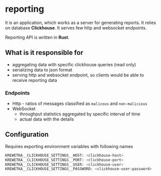 # reporting
It is an application, which works as a server for generating reports. It relies on database **Clickhouse**. It serves few http and websocket endpoints.

Reporting API is written in **Rust**.

## What is it responsible for
* aggregating data with specific clickhouse queries (read only)
* serializing data to json format
* serving http and websocket endpoint, so clients would be able to receive reporting data 

### Endpoints
* Http - ratios of messages classified as `malicous` and `non-malicious`
* WebSocket 
    *  throughput statistics aggregated by specific interval of time
    * actual data with the details

## Configuration 
Requires exporting environment variables with following names

```bash
KREWETKA__CLICKHOUSE_SETTINGS__HOST: <clickhouse-host>
KREWETKA__CLICKHOUSE_SETTINGS__PORT: <clickhouse-port>
KREWETKA__CLICKHOUSE_SETTINGS__USER: <clickhouse-user>
KREWETKA__CLICKHOUSE_SETTINGS__PASSWORD: <clickhouse-user-password> 
```